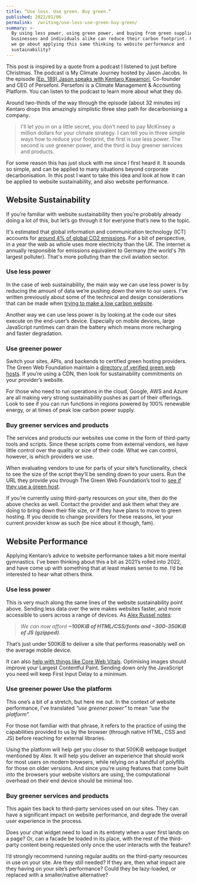 ```yaml
---
title: “Use less. Use green. Buy green.”
published: 2022/01/06
permalink:  /writing/use-less-use-green-buy-green/
summary: >-
  By using less power, using green power, and buying from green suppliers
  businesses and individuals alike can reduce their carbon footprint. How would
  we go about applying this same thinking to website performance and
  sustainability?
---
```


This post is inspired by a quote from a podcast I listened to just before Christmas. The podcast is My Climate Journey hosted by Jason Jacobs. In the episode [(Ep. 189) Jason speaks with Kentaro Kawamori](https://www.myclimatejourney.co/episodes/kentaro-kawamori), Co-founder and CEO of Persefoni. Persefoni is a Climate Management & Accounting Platform. You can listen to the podcast to learn more about what they do.

Around two-thirds of the way through the episode (about 32 minutes in) Kentaro drops this amazingly simplistic three step path for decarbonising a company.

> I'll let you in on a little secret, you don't need to pay McKinsey a million dollars for your climate strategy. I can tell you in three simple ways how to reduce your footprint, the first is use less power. The second is use greener power, and the third is buy greener services and products.

For some reason this has just stuck with me since I first heard it. It sounds so simple, and can be applied to many situations beyond corporate decarbonisation. In this post I want to take this idea and look at how it can be applied to website sustainability, and also website performance.

## Website Sustainability

If you’re familiar with website sustainability then you’re probably already doing a lot of this, but let’s go through it for everyone that’s new to the topic.

It's estimated that global information and communication technology (ICT) accounts for [around 4% of global CO2 emissions](https://theshiftproject.org/wp-content/uploads/2019/03/Lean-ICT-Report_The-Shift-Project_2019.pdf). For a bit of perspective, in a year the web as whole uses more electricity than the UK. The internet is annually responsible for emissions equivalent to Germany (the world's 7th largest polluter). That's more polluting than the civil aviation sector.

### Use less power

In the case of web sustainability, the main way we can use less power is by reducing the amount of data we’re pushing down the wire to our users. I’ve written previously about some of the technical and design considerations that can be made when [trying to make a low carbon website](https://fershad.com/writing/reducing-website-carbon-emissions/).

Another way we can use less power is by looking at the code our sites execute on the end-user’s device. Especially on mobile devices, large JavaScript runtimes can drain the battery which means more recharging and faster degradation.

### Use greener power

Switch your sites, APIs, and backends to certified green hosting providers. The Green Web Foundation maintain a [directory of verified green web hosts](https://www.thegreenwebfoundation.org/directory/). If you’re using a CDN, then look for sustainability commitments on your provider’s website.

For those who need to run operations in the cloud, Google, AWS and Azure are all making very strong sustainability pushes as part of their offerings. Look to see if you can run functions in regions powered by 100% renewable energy, or at times of peak low carbon power supply.

### Buy greener services and products

The services and products our websites use come in the form of third-party tools and scripts. Since these scripts come from external vendors, we have little control over the quality or size of their code. What we can control, however, is which providers we use.

When evaluating vendors to use for parts of your site’s functionality, check to see the size of the script they’ll be sending down to your users. Run the URL they provide you through The Green Web Foundation’s tool to [see if they use a green host](https://www.thegreenwebfoundation.org/).

If you’re currently using third-party resources on your site, then do the above checks as well. Contact the provider and ask them what they are doing to bring down their file size, or if they have plans to move to green hosting. If you decide to change providers for these reasons, let your current provider know as such (be nice about it though, fam).

## Website Performance

Applying Kentaro’s advice to website performance takes a bit more mental gymnastics. I’ve been thinking about this a bit as 2021’s rolled into 2022, and have come up with something that at least makes sense to me. I’d be interested to hear what others think.

### Use less power

This is very much along the same lines of the website sustainability point above. Sending less data over the wire makes websites faster, and more accessible to users across a range of devices. As [Alex Russel notes](https://infrequently.org/2021/03/the-performance-inequality-gap/):

> _We can now afford **~100KiB of HTML/CSS/fonts and ~300-350KiB of JS (gzipped)**._

That’s just under 500KiB to deliver a site that performs reasonably well on the average mobile device.

It can also [help with things like Core Web Vitals](https://ecoping.earth/blog/core-web-vitals-and-sustainability). Optimising images should improve your Largest Contentful Paint. Sending down only the JavaScript you need will keep First Input Delay to a minimum.

### Use greener power Use the platform

This one’s a bit of a stretch, but here me out. In the context of website performance, I’ve translated _“use greener power”_ to mean _“use the platform”._

For those not familiar with that phrase, it refers to the practice of using the capabilities provided to us by the browser (through native HTML, CSS and JS) before reaching for external libraries.

Using the platform will help get you closer to that 500KiB webpage budget mentioned by Alex. It will help you deliver an experience that should work for most users on modern browsers, while relying on a handful of polyfills for those on older versions. And since you’re using features that come built into the browsers your website visitors are using, the computational overhead on their end device should be minimal too.

### Buy greener services and products

This again ties back to third-party services used on our sites. They can have a significant impact on website performance, and degrade the overall user experience in the process.

Does your chat widget need to load in its entirety when a user first lands on a page? Or, can a facade be loaded in its place, with the rest of the third-party content being requested only once the user interacts with the feature?

I’d strongly recommend running regular audits on the third-party resources in use on your site. Are they still needed? If they are, then what impact are they having on your site’s performance? Could they be lazy-loaded, or replaced with a smaller/native alternative?
